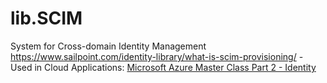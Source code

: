 # lib.SCIM
System for Cross-domain Identity Management https://www.sailpoint.com/identity-library/what-is-scim-provisioning/ - Used in Cloud Applications: [Microsoft Azure Master Class Part 2 - Identity](https://youtu.be/Jd3IzN9x2as?list=PLlVtbbG169nGccbp8VSpAozu3w9xSQJoY&amp;t=808)
